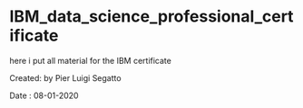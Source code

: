 # IBM_data_science_professional_certificate
here i put all material for the IBM certificate

Created: by Pier Luigi Segatto 

Date : 08-01-2020
